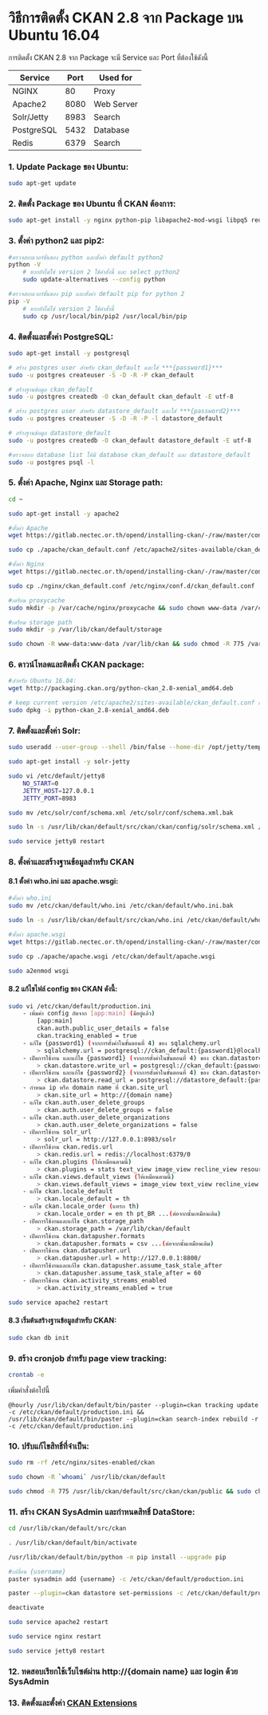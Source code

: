 # วิธีการติดตั้ง CKAN 2.8 จาก Package บน Ubuntu 16.04

การติดตั้ง CKAN 2.8 จาก Package จะมี Service และ Port ที่ต้องใช้ดังนี้

| Service | Port | Used for |
| ------- | ---- | -------- |
| NGINX | 80 | Proxy |
| Apache2 | 8080 | Web Server |
| Solr/Jetty | 8983 | Search |
| PostgreSQL | 5432 | Database |
| Redis | 6379 | Search |

### 1. Update Package ของ Ubuntu:
```sh
sudo apt-get update
```

### 2. ติดตั้ง Package ของ Ubuntu ที่ CKAN ต้องการ:
```sh
sudo apt-get install -y nginx python-pip libapache2-mod-wsgi libpq5 redis-server git-core
```

### 3. ตั้งค่า python2 และ pip2:
```sh
#ตรวจสอบเวอร์ชั่นของ python และตั้งค่า default python2
python -V
    # หากยังไม่ใช่ version 2 ใช้คำสั่งนี้ และ select python2
    sudo update-alternatives --config python

#ตรวจสอบเวอร์ชั่นของ pip และตั้งค่า default pip for python 2
pip -V
    # หากยังไม่ใช่ version 2 ใช้คำสั่งนี้
    sudo cp /usr/local/bin/pip2 /usr/local/bin/pip
```

### 4. ติดตั้งและตั้งค่า PostgreSQL:
```sh
sudo apt-get install -y postgresql

# สร้าง postgres user สำหรับ ckan_default และใส่ ***{password1}***
sudo -u postgres createuser -S -D -R -P ckan_default

# สร้างฐานข้อมูล ckan_default
sudo -u postgres createdb -O ckan_default ckan_default -E utf-8

# สร้าง postgres user สำหรับ datastore_default และใส่ ***{password2}***
sudo -u postgres createuser -S -D -R -P -l datastore_default

# สร้างฐานข้อมูล datastore_default
sudo -u postgres createdb -O ckan_default datastore_default -E utf-8

#ตรวจสอบ database list ให้มี database ckan_default และ datastore_default
sudo -u postgres psql -l
```

### 5. ตั้งค่า Apache, Nginx และ Storage path:
```sh
cd ~

sudo apt-get install -y apache2

#ตั้งค่า Apache
wget https://gitlab.nectec.or.th/opend/installing-ckan/-/raw/master/config/apache/ckan_default.conf -P ./apache

sudo cp ./apache/ckan_default.conf /etc/apache2/sites-available/ckan_default.conf

#ตั้งค่า Nginx
wget https://gitlab.nectec.or.th/opend/installing-ckan/-/raw/master/config/nginx/ckan_default.conf -P ./nginx

sudo cp ./nginx/ckan_default.conf /etc/nginx/conf.d/ckan_default.conf

#เตรียม proxycache
sudo mkdir -p /var/cache/nginx/proxycache && sudo chown www-data /var/cache/nginx/proxycache

#เตรียม storage path
sudo mkdir -p /var/lib/ckan/default/storage

sudo chown -R www-data:www-data /var/lib/ckan && sudo chmod -R 775 /var/lib/ckan
```

### 6. ดาวน์โหลดและติดตั้ง CKAN package:
```sh
#สำหรับ Ubuntu 16.04:
wget http://packaging.ckan.org/python-ckan_2.8-xenial_amd64.deb

# keep current version /etc/apache2/sites-available/ckan_default.conf กด enter
sudo dpkg -i python-ckan_2.8-xenial_amd64.deb
```
### 7. ติดตั้งและตั้งค่า Solr:
```sh
sudo useradd --user-group --shell /bin/false --home-dir /opt/jetty/temp jetty

sudo apt-get install -y solr-jetty

sudo vi /etc/default/jetty8
    NO_START=0
    JETTY_HOST=127.0.0.1
    JETTY_PORT=8983

sudo mv /etc/solr/conf/schema.xml /etc/solr/conf/schema.xml.bak

sudo ln -s /usr/lib/ckan/default/src/ckan/ckan/config/solr/schema.xml /etc/solr/conf/schema.xml

sudo service jetty8 restart
```

### 8. ตั้งค่าและสร้างฐานข้อมูลสำหรับ CKAN
#### 8.1 ตั้งค่า who.ini และ apache.wsgi:
```sh
#ตั้งค่า who.ini
sudo mv /etc/ckan/default/who.ini /etc/ckan/default/who.ini.bak

sudo ln -s /usr/lib/ckan/default/src/ckan/who.ini /etc/ckan/default/who.ini

#ตั้งค่า apache.wsgi
wget https://gitlab.nectec.or.th/opend/installing-ckan/-/raw/master/config/apache/apache.wsgi -P ./apache

sudo cp ./apache/apache.wsgi /etc/ckan/default/apache.wsgi

sudo a2enmod wsgi
```

#### 8.2 แก้ไขไฟล์ config ของ CKAN ดังนี้:
```sh
sudo vi /etc/ckan/default/production.ini
    - เพิ่มค่า config ถัดจาก [app:main] (มีอยู่แล้ว)
        [app:main]
        ckan.auth.public_user_details = false
        ckan.tracking_enabled = true
    - แก้ไข {password1} (จากการตั้งค่าในขั้นตอนที่ 4) ของ sqlalchemy.url
        > sqlalchemy.url = postgresql://ckan_default:{password1}@localhost/ckan_default
    - เปิดการใช้งาน และแก้ไข {password1} (จากการตั้งค่าในขั้นตอนที่ 4) ของ ckan.datastore.write_url
        > ckan.datastore.write_url = postgresql://ckan_default:{password1}@localhost/datastore_default
    - เปิดการใช้งาน และแก้ไข {password2} (จากการตั้งค่าในขั้นตอนที่ 4) ของ ckan.datastore.read_url
        > ckan.datastore.read_url = postgresql://datastore_default:{password2}@localhost/datastore_default
    - กำหนด ip หรือ domain name ที่ ckan.site_url
        > ckan.site_url = http://{domain name}
    - แก้ไข ckan.auth.user_delete_groups
        > ckan.auth.user_delete_groups = false
    - แก้ไข ckan.auth.user_delete_organizations
        > ckan.auth.user_delete_organizations = false
    - เปิดการใช้งาน solr_url
        > solr_url = http://127.0.0.1:8983/solr
    - เปิดการใช้งาน ckan.redis.url
        > ckan.redis.url = redis://localhost:6379/0
    - แก้ไข ckan.plugins (ให้เหมือนตามนี้)
        > ckan.plugins = stats text_view image_view recline_view resource_proxy datastore datapusher webpage_view
    - แก้ไข ckan.views.default_views (ให้เหมือนตามนี้)
        > ckan.views.default_views = image_view text_view recline_view webpage_view
    - แก้ไข ckan.locale_default
        > ckan.locale_default = th
    - แก้ไข ckan.locale_order (แทรก th)
        > ckan.locale_order = en th pt_BR ...(ต่อจากนั้นเหมือนเดิม)
    - เปิดการใช้งานและแก้ไข ckan.storage_path
        > ckan.storage_path = /var/lib/ckan/default
    - เปิดการใช้งาน ckan.datapusher.formats
        > ckan.datapusher.formats = csv ...(ต่อจากนั้นเหมือนเดิม)
    - เปิดการใช้งาน ckan.datapusher.url
        > ckan.datapusher.url = http://127.0.0.1:8800/
    - เปิดการใช้งานและแก้ไข ckan.datapusher.assume_task_stale_after
        > ckan.datapusher.assume_task_stale_after = 60
    - เปิดการใช้งาน ckan.activity_streams_enabled
        > ckan.activity_streams_enabled = true

sudo service apache2 restart
```

#### 8.3 เริ่มต้นสร้างฐานข้อมูลสำหรับ CKAN:
```sh
sudo ckan db init
```

### 9. สร้าง cronjob สำหรับ page view tracking:
```sh
crontab -e
```
เพิ่มคำสั่งต่อไปนี้

    @hourly /usr/lib/ckan/default/bin/paster --plugin=ckan tracking update -c /etc/ckan/default/production.ini && /usr/lib/ckan/default/bin/paster --plugin=ckan search-index rebuild -r -c /etc/ckan/default/production.ini

### 10. ปรับแก้ไขสิทธิ์ที่จำเป็น:
```sh
sudo rm -rf /etc/nginx/sites-enabled/ckan

sudo chown -R `whoami` /usr/lib/ckan/default

sudo chmod -R 775 /usr/lib/ckan/default/src/ckan/ckan/public && sudo chown -R www-data:www-data /usr/lib/ckan/default/src/ckan/ckan/public
```

### 11. สร้าง CKAN SysAdmin และกำหนดสิทธิ์ DataStore:

```sh
cd /usr/lib/ckan/default/src/ckan

. /usr/lib/ckan/default/bin/activate

/usr/lib/ckan/default/bin/python -m pip install --upgrade pip

#เปลี่ยน {username}
paster sysadmin add {username} -c /etc/ckan/default/production.ini

paster --plugin=ckan datastore set-permissions -c /etc/ckan/default/production.ini | sudo -u postgres psql --set ON_ERROR_STOP=1

deactivate

sudo service apache2 restart

sudo service nginx restart

sudo service jetty8 restart
```

### 12. ทดสอบเรียกใช้เว็บไซต์ผ่าน http://{domain name} และ login ด้วย SysAdmin

### 13. ติดตั้งและตั้งค่า [CKAN Extensions](ckan-extension.md)

